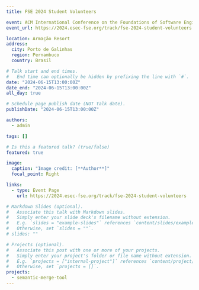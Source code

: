 ```yaml
---
title: FSE 2024 Student Volunteers

event: ACM International Conference on the Foundations of Software Engineering (FSE)
event_url: https://2024.esec-fse.org/track/fse-2024-student-volunteers

location: Armação Resort
address:
  city: Porto de Galinhas
  region: Pernambuco
  country: Brasil

# Talk start and end times.
#   End time can optionally be hidden by prefixing the line with `#`.
date: "2024-06-15T13:00:00Z"
date_end: "2024-06-15T13:00:00Z"
all_day: true

# Schedule page publish date (NOT talk date).
publishDate: "2024-06-15T13:00:00Z"

authors:
  - admin

tags: []

# Is this a featured talk? (true/false)
featured: true

image:
  caption: "Image credit: [**Author**]"
  focal_point: Right

links:
  - type: Event Page
    url: https://2024.esec-fse.org/track/fse-2024-student-volunteers

# Markdown Slides (optional).
#   Associate this talk with Markdown slides.
#   Simply enter your slide deck's filename without extension.
#   E.g. `slides = "example-slides"` references `content/slides/example-slides.md`.
#   Otherwise, set `slides = ""`.
# slides: ""

# Projects (optional).
#   Associate this post with one or more of your projects.
#   Simply enter your project's folder or file name without extension.
#   E.g. `projects = ["internal-project"]` references `content/project/deep-learning/index.md`.
#   Otherwise, set `projects = []`.
projects:
  - semantic-merge-tool
---
```


